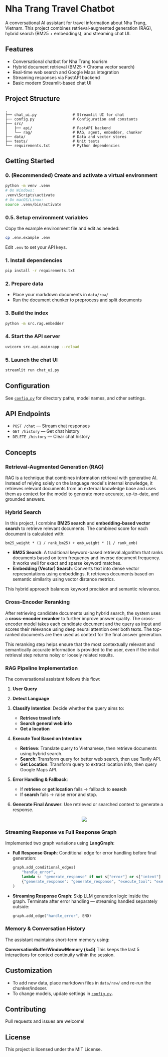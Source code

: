 # Nha Trang Travel Chatbot

A conversational AI assistant for travel information about Nha Trang, Vietnam. This project combines retrieval-augmented generation (RAG), hybrid search (BM25 + embeddings), and streaming chat UI.

## Features

- Conversational chatbot for Nha Trang tourism
- Hybrid document retrieval (BM25 + Chroma vector search)
- Real-time web search and Google Maps integration
- Streaming responses via FastAPI backend
- Basic modern Streamlit-based chat UI

## Project Structure

```
.
├── chat_ui.py                # Streamlit UI for chat
├── config.py                 # Configuration and constants
├── src/
│   ├── api/                  # FastAPI backend
│   └── rag/                  # RAG, agent, embedder, chunker
├── data/                     # Data and vector stores
├── tests/                    # Unit tests
└── requirements.txt          # Python dependencies
```

## Getting Started

### 0. (Recommended) Create and activate a virtual environment

```sh
python -m venv .venv
# On Windows:
.venv\Scripts\activate
# On macOS/Linux:
source .venv/bin/activate
```

### 0.5. Setup environment variables
Copy the example environment file and edit as needed:
```sh
cp .env.example .env
```
Edit `.env` to set your API keys.

### 1. Install dependencies

```sh
pip install -r requirements.txt
```

### 2. Prepare data

- Place your markdown documents in `data/raw/`
- Run the document chunker to preprocess and split documents

### 3. Build the index

```sh
python -m src.rag.embedder
```

### 4. Start the API server

```sh
uvicorn src.api.main:app --reload
```

### 5. Launch the chat UI

```sh
streamlit run chat_ui.py
```

## Configuration

See [`config.py`](config.py) for directory paths, model names, and other settings.

## API Endpoints

- `POST /chat` — Stream chat responses
- `GET /history` — Get chat history
- `DELETE /history` — Clear chat history

## Concepts

### Retrieval-Augmented Generation (RAG)

RAG is a technique that combines information retrieval with generative AI. Instead of relying solely on the language model's internal knowledge, it retrieves relevant documents from an external knowledge base and uses them as context for the model to generate more accurate, up-to-date, and grounded answers.


### Hybrid Search

In this project, I combine **BM25 search** and **embedding-based vector search** to retrieve relevant documents. The combined score for each document is calculated with:

```
bm25_weight * (1 / rank_bm25) + emb_weight * (1 / rank_emb)
```

* **BM25 Search**: A traditional keyword-based retrieval algorithm that ranks documents based on term frequency and inverse document frequency. It works well for exact and sparse keyword matches.
* **Embedding (Vector) Search**: Converts text into dense vector representations using embeddings. It retrieves documents based on semantic similarity using vector distance metrics.

This hybrid approach balances keyword precision and semantic relevance.


### Cross-Encoder Reranking

After retrieving candidate documents using hybrid search, the system uses a **cross-encoder reranker** to further improve answer quality. The cross-encoder model takes each candidate document and the query as input and scores their relevance using deep neural attention over both texts. The top-ranked documents are then used as context for the final answer generation.

This reranking step helps ensure that the most contextually relevant and semantically accurate information is provided to the user, even if the initial retrieval step returns noisy or loosely related results.


### RAG Pipeline Implementation

The conversational assistant follows this flow:

1. **User Query**

2. **Detect Language**

3. **Classify Intention**: Decide whether the query aims to:

   * **Retrieve travel info**
   * **Search general web info**
   * **Get a location**

4. **Execute Tool Based on Intention**:

   * **Retrieve**: Translate query to Vietnamese, then retrieve documents using hybrid search.
   * **Search**: Transform query for better web search, then use Tavily API.
   * **Get Location**: Transform query to extract location info, then query Google Maps API.

5. **Error Handling & Fallback**:

   * If **retrieve** or **get location** fails → fallback to **search**
   * If **search** fails → raise error and stop.

6. **Generate Final Answer**: Use retrieved or searched context to generate a response.

<p align="center">
  <img src="./state_graph.png">
</p>

### Streaming Response vs Full Response Graph

Implemented two graph variations using **LangGraph**:

- **Full Response Graph**:
  Conditional edge for error handling before final generation:

  ```python
  graph.add_conditional_edges(
      "handle_error",
      lambda s: "generate_response" if not s["error"] or s["intent"] == "search" else "execute_tool",
      {"generate_response": "generate_response", "execute_tool": "execute_tool"}
  )
  ```

- **Streaming Response Graph**:
  Skip LLM generation logic inside the graph. Terminate after error handling — streaming handled separately outside:

  ```python
  graph.add_edge("handle_error", END)
  ```


### Memory & Conversation History

The assistant maintains short-term memory using:

**ConversationBufferWindowMemory (k=5)**
This keeps the last 5 interactions for context continuity within the session.



## Customization

- To add new data, place markdown files in `data/raw/` and re-run the chunker/indexer.
- To change models, update settings in [`config.py`](config.py).

## Contributing

Pull requests and issues are welcome!

## License

This project is licensed under the MIT License.
